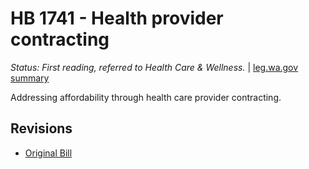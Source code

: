# HB 1741 - Health provider contracting
*Status: First reading, referred to Health Care & Wellness.* | [leg.wa.gov summary](https://app.leg.wa.gov/billsummary?BillNumber=1741&Year=2021)

Addressing affordability through health care provider contracting.

## Revisions
* [Original Bill](1/)